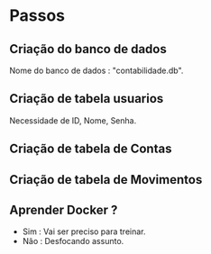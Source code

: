 # Passos

## Criação do banco de dados 

Nome do banco de dados : "contabilidade.db".


## Criação de tabela usuarios 

Necessidade de ID, Nome, Senha.

## Criação de tabela de Contas

## Criação de tabela de Movimentos


## Aprender Docker ?
* Sim : Vai ser preciso para treinar.
* Não : Desfocando assunto.